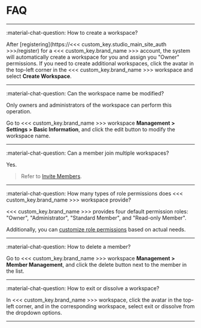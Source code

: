 # FAQ
---

:material-chat-question: How to create a workspace?

After [registering](https://<<< custom_key.studio_main_site_auth >>>/register) for a <<< custom_key.brand_name >>> account, the system will automatically create a workspace for you and assign you "Owner" permissions. If you need to create additional workspaces, click the avatar in the top-left corner in the <<< custom_key.brand_name >>> workspace and select **Create Workspace**.

---

:material-chat-question: Can the workspace name be modified?

Only owners and administrators of the workspace can perform this operation.

Go to <<< custom_key.brand_name >>> workspace **Management > Settings > Basic Information**, and click the edit button to modify the workspace name.

---

:material-chat-question: Can a member join multiple workspaces?

Yes.

> Refer to [Invite Members](./invite-member.md).

---

:material-chat-question: How many types of role permissions does <<< custom_key.brand_name >>> workspace provide?


<<< custom_key.brand_name >>> provides four default permission roles: "Owner", "Administrator", "Standard Member", and "Read-only Member".

Additionally, you can [customize role permissions](./role-management.md#customized-roles) based on actual needs.


---

:material-chat-question: How to delete a member?

Go to <<< custom_key.brand_name >>> workspace **Management > Member Management**, and click the delete button next to the member in the list.

---

:material-chat-question: How to exit or dissolve a workspace?

In <<< custom_key.brand_name >>> workspace, click the avatar in the top-left corner, and in the corresponding workspace, select exit or dissolve from the dropdown options. 

---